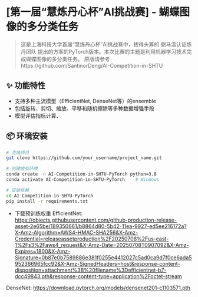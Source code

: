 # [第一届“慧炼丹心杯”AI挑战赛] - 蝴蝶图像的多分类任务
  
> 这是上海科技大学首届“慧炼丹心杯”AI挑战赛中，拔得头筹的 弼马温认证炼丹团队 提出的方案的PyTorch版本。本次比赛的主题是利用机器学习技术完成蝴蝶图像的多分类任务。
> 原版请参考https://github.com/SantinorDeng/AI-Competition-in-SHTU

## ✨ 功能特性
- 支持多种主流模型（EfficientNet, DenseNet等）的ensemble
- 包括旋转、剪切、缩放、平移和随机擦除等多种数据增强手段
- 模型评估指标计算、

## 📦 环境安装
```bash
# 克隆项目
git clone https://github.com/your_username/project_name.git

# 创建虚拟环境
conda create -n AI-Competition-in-SHTU-PyTorch python=3.8
conda activate AI-Competition-in-SHTU-PyTorch    # Windows

# 安装依赖
cd AI-Competition-in-SHTU-PyTorch
pip install -r requirements.txt
```

- 下载预训练权重
EfficientNet: https://objects.githubusercontent.com/github-production-release-asset-2e65be/189350661/b8864d80-5b42-11ea-9927-ed5ee216172a?X-Amz-Algorithm=AWS4-HMAC-SHA256&X-Amz-Credential=releaseassetproduction%2F20250708%2Fus-east-1%2Fs3%2Faws4_request&X-Amz-Date=20250708T090709Z&X-Amz-Expires=1800&X-Amz-Signature=0b87e0b7589886e381f0255e4412027c5ad0ca9d7f0ce6ada5952366965fcc92&X-Amz-SignedHeaders=host&response-content-disposition=attachment%3B%20filename%3Defficientnet-b7-dcc49843.pth&response-content-type=application%2Foctet-stream

DenseNet: https://download.pytorch.org/models/densenet201-c1103571.pth
